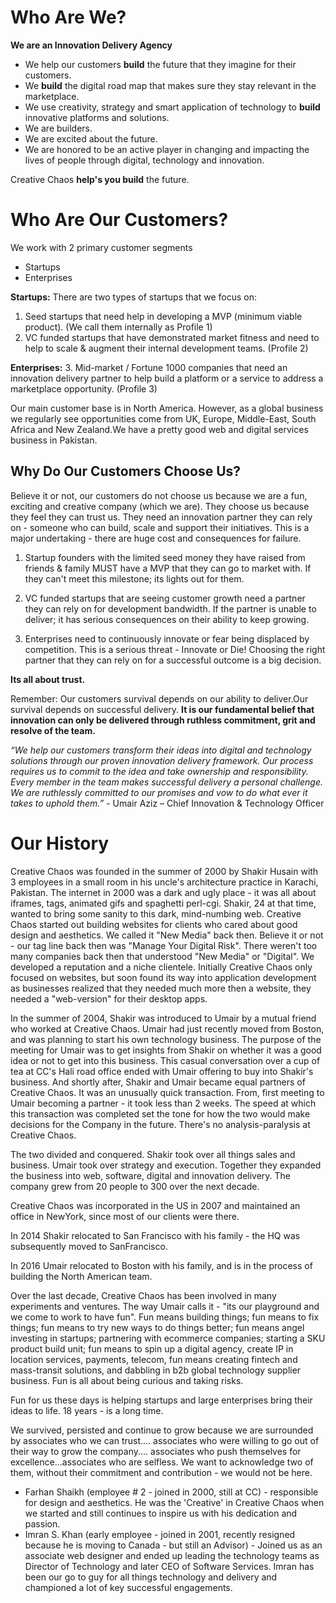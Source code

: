 # Who Are We?

**We are an Innovation Delivery Agency**

- We help our customers **build** the future that they imagine for their customers.
- We **build** the digital road map that makes sure they stay relevant in the marketplace.
- We use creativity, strategy and smart application of technology to **build** innovative platforms and solutions. 
- We are builders.
- We are excited about the future.
- We are honored to be an active player in changing and impacting the lives of people through digital, technology and innovation.

Creative Chaos **help's you build** the future.

# Who Are Our Customers?

We work with 2 primary customer segments
- Startups
- Enterprises

**Startups:**
There are two types of startups that we focus on:
1. Seed startups that need help in developing a MVP (minimum viable product). (We call them internally as Profile 1)
2. VC funded startups that have demonstrated market fitness and need to help to scale & augment their internal development teams. (Profile 2)

**Enterprises:**
3. Mid-market / Fortune 1000 companies that need an innovation delivery partner to help build a platform or a service to address a marketplace opportunity. (Profile 3)

Our main customer base is in North America. However, as a global business we regularly see opportunities come from UK, Europe, Middle-East, South Africa and New Zealand.We have a pretty good web and digital services business in Pakistan.

## Why Do Our Customers Choose Us? ##
Believe it or not, our customers do not choose us because we are a fun, exciting and creative company (which we are). They choose us because they feel they can trust us. They need an innovation partner they can rely on - someone who can build, scale and support their initiatives. This is a major undertaking - there are huge cost and consequences for failure. 

1. Startup founders with the limited seed money they have raised from friends & family MUST have a MVP that they can go to market with. If they can't meet this milestone; its lights out for them.

2. VC funded startups that are seeing customer growth need a partner they can rely on for development bandwidth. If the partner is unable to deliver; it has serious consequences on their ability to keep growing.

3. Enterprises need to continuously innovate or fear being displaced by competition. This is a serious threat - Innovate or Die! Choosing the right partner that they can rely on for a successful outcome is a big decision.

**Its all about trust.**

Remember:
Our customers survival depends on our ability to deliver.Our survival depends on successful delivery.
**It is our fundamental belief that innovation can only be delivered through ruthless commitment, grit and resolve of the team.**

_“We help our customers transform their ideas into digital and technology solutions through our proven innovation delivery framework. Our process requires us to commit to the idea and take ownership and responsibility. Every member in the team makes successful delivery a personal challenge. We are ruthlessly committed to our promises and vow to do what ever it takes to uphold them.”_ - Umair Aziz – Chief Innovation & Technology Officer

# Our History #
Creative Chaos was founded in the summer of 2000 by Shakir Husain with 3 employees in a small room in his uncle's architecture practice in Karachi, Pakistan. The internet in 2000 was a dark and ugly place - it was all about iframes, <blink> tags, animated gifs and spaghetti perl-cgi. Shakir, 24 at that time, wanted to bring some sanity to this dark, mind-numbing web. Creative Chaos started out building websites for clients who cared about good design and aesthetics. We called it "New Media" back then. Believe it or not - our tag line back then was "Manage Your Digital Risk". There weren't too many companies back then that understood "New Media" or "Digital".  We developed a reputation and a niche clientele. Initially Creative Chaos only focused on websites, but soon found its way into application development as businesses realized that they needed much more then a website, they needed a "web-version" for their desktop apps. 

In the summer of 2004, Shakir was introduced to Umair by a mutual friend who worked at Creative Chaos. Umair had just recently moved from Boston, and was planning to start his own technology business. The purpose of the meeting for Umair was to get insights from Shakir on whether it was a good idea or not to get into this business. This casual conversation over a cup of tea at CC's Hali road office ended with Umair offering to buy into Shakir's business. And shortly after, Shakir and Umair became equal partners of Creative Chaos. It was an unusually quick transaction. From, first meeting to Umair becoming a partner - it took less than 2 weeks. The speed at which this transaction was completed set the tone for how the two would make decisions for the Company in the future. There's no analysis-paralysis at Creative Chaos.

The two divided and conquered. Shakir took over all things sales and business. Umair took over strategy and execution. Together they expanded the business into web, software, digital and innovation delivery. The company grew from 20 people to 300 over the next decade. 

Creative Chaos was incorporated in the US in 2007 and maintained an office in NewYork, since most of our clients were there.

In 2014 Shakir relocated to San Francisco with his family - the HQ was subsequently moved to SanFrancisco.

In 2016 Umair relocated to Boston with his family, and is in the process of building the North American team.

Over the last decade, Creative Chaos has been involved in many experiments and ventures. The way Umair calls it - "its our playground and we come to work to have fun". Fun means building things; fun means to fix things; fun means to try new ways to do things better; fun means angel investing in startups; partnering with ecommerce companies; starting a SKU product build unit; fun means to spin up a digital agency, create IP in location services, payments, telecom, fun means creating fintech and mass-transit solutions, and dabbling in b2b global technology supplier business. Fun is all about being curious and taking risks. 

Fun for us these days is helping startups and large enterprises bring their ideas to life. 18 years - is a long time. 

We survived, persisted and continue to grow because we are surrounded by associates who we can trust.... associates who were willing to go out of their way to grow the company.... associates who push themselves for excellence...associates who are selfless. We want to acknowledge two of them, without their commitment and contribution - we would not be here.
- Farhan Shaikh (employee # 2 - joined in 2000, still at CC) - responsible for design and aesthetics. He was the 'Creative' in Creative Chaos when we started and still continues to inspire us with his dedication and passion. 
- Imran S. Khan (early employee - joined in 2001, recently resigned because he is moving to Canada - but still an Advisor) - Joined us as an associate web designer and ended up leading the technology teams as Director of Technology and later CEO of Software Services. Imran has been our go to guy for all things technology and delivery and championed a lot of key successful engagements. 
